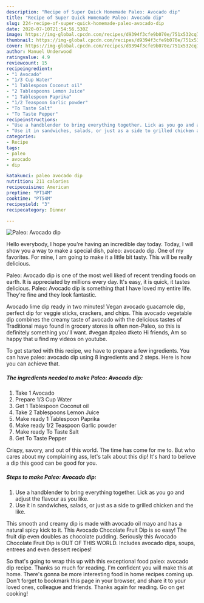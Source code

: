 ```yaml
---
description: "Recipe of Super Quick Homemade Paleo: Avocado dip"
title: "Recipe of Super Quick Homemade Paleo: Avocado dip"
slug: 224-recipe-of-super-quick-homemade-paleo-avocado-dip
date: 2020-07-10T21:54:56.530Z
image: https://img-global.cpcdn.com/recipes/d9394f3cfe9b070e/751x532cq70/paleo-avocado-dip-recipe-main-photo.jpg
thumbnail: https://img-global.cpcdn.com/recipes/d9394f3cfe9b070e/751x532cq70/paleo-avocado-dip-recipe-main-photo.jpg
cover: https://img-global.cpcdn.com/recipes/d9394f3cfe9b070e/751x532cq70/paleo-avocado-dip-recipe-main-photo.jpg
author: Manuel Underwood
ratingvalue: 4.9
reviewcount: 15
recipeingredient:
- "1 Avocado"
- "1/3 Cup Water"
- "1 Tablespoon Coconut oil"
- "2 Tablespoons Lemon Juice"
- "1 Tablespoon Paprika"
- "1/2 Teaspoon Garlic powder"
- "To Taste Salt"
- "To Taste Pepper"
recipeinstructions:
- "Use a handblender to bring everything together. Lick as you go and adjust the flavour as you like."
- "Use it in sandwiches, salads, or just as a side to grilled chicken and the like."
categories:
- Recipe
tags:
- paleo
- avocado
- dip

katakunci: paleo avocado dip 
nutrition: 211 calories
recipecuisine: American
preptime: "PT14M"
cooktime: "PT54M"
recipeyield: "3"
recipecategory: Dinner

---
```



![Paleo: Avocado dip](https://img-global.cpcdn.com/recipes/d9394f3cfe9b070e/751x532cq70/paleo-avocado-dip-recipe-main-photo.jpg)

Hello everybody, I hope you're having an incredible day today. Today, I will show you a way to make a special dish, paleo: avocado dip. One of my favorites. For mine, I am going to make it a little bit tasty. This will be really delicious.

Paleo: Avocado dip is one of the most well liked of recent trending foods on earth. It is appreciated by millions every day. It's easy, it is quick, it tastes delicious. Paleo: Avocado dip is something that I have loved my entire life. They're fine and they look fantastic.

Avocado lime dip ready in two minutes! Vegan avocado guacamole dip, perfect dip for veggie sticks, crackers, and chips. This avocado vegetable dip combines the creamy taste of avocado with the delicious tastes of Traditional mayo found in grocery stores is often non-Paleo, so this is definitely something you&#39;ll want. #vegan #paleo #keto Hi friends, Am so happy that u find my videos on youtube.


To get started with this recipe, we have to prepare a few ingredients. You can have paleo: avocado dip using 8 ingredients and 2 steps. Here is how you can achieve that.

##### The ingredients needed to make Paleo: Avocado dip:

1. Take 1 Avocado
1. Prepare 1/3 Cup Water
1. Get 1 Tablespoon Coconut oil
1. Take 2 Tablespoons Lemon Juice
1. Make ready 1 Tablespoon Paprika
1. Make ready 1/2 Teaspoon Garlic powder
1. Make ready To Taste Salt
1. Get To Taste Pepper


Crispy, savory, and out of this world. The time has come for me to. But who cares about my complaining ass, let&#39;s talk about this dip! It&#39;s hard to believe a dip this good can be good for you. 

##### Steps to make Paleo: Avocado dip:

1. Use a handblender to bring everything together. Lick as you go and adjust the flavour as you like.
1. Use it in sandwiches, salads, or just as a side to grilled chicken and the like.


This smooth and creamy dip is made with avocado oil mayo and has a natural spicy kick to it. This Avocado Chocolate Fruit Dip is so easy! The fruit dip even doubles as chocolate pudding. Seriously this Avocado Chocolate Fruit Dip is OUT OF THIS WORLD. Includes avocado dips, soups, entrees and even dessert recipes! 

So that's going to wrap this up with this exceptional food paleo: avocado dip recipe. Thanks so much for reading. I'm confident you will make this at home. There's gonna be more interesting food in home recipes coming up. Don't forget to bookmark this page in your browser, and share it to your loved ones, colleague and friends. Thanks again for reading. Go on get cooking!
